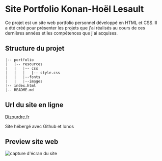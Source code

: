 # Site Portfolio Konan-Hoël Lesault

Ce projet est un site web portfolio personnel développé en HTML et CSS. Il a été créé pour présenter les projets que j'ai réalisés au cours de ces dernières années et les compétences que j'ai acquises. 


## Structure du projet

``` /portfolio
|-- portfolio
|   |-- resources
|   |   |-- css
|   |   |   |-- style.css
|   |   |--fonts
|   |   |--images
|-- index.html
|-- README.md

```

## Url du site en ligne 


[Dizourdre.fr](https://dizourdre.fr)

Site hébergé avec Github et Ionos

## Preview site web 

![capture d'écran du site](https://cdn.discordapp.com/attachments/654339907757670444/1185900571211862146/image.png?ex=65914af9&is=657ed5f9&hm=ddcb0984db15ab7a9a2ebd4b54327232aeb67941b2192f2767d574128c013715&)


